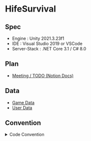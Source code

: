 # HifeSurvival

## Spec
* Engine : Unity 2021.3.23f1
* IDE : Visual Studio 2019 or VSCode
* Server-Stack : .NET Core 3.1 / C# 8.0


## Plan
- [Meeting / TODO (Notion Docs)](https://kangtae.notion.site/HifeSurvival-baf65c31cf59469a978eec74437163d5?pvs=4)


## Data
- [Game Data](https://docs.google.com/spreadsheets/d/104ZnnXWWorMZOAhuY0o1o1xIL2H41opJlrJLsSEk_C4/edit#gid=0)
- [User Data](https://console.firebase.google.com/u/0/project/planar-hangout-385012/overview?hl=ko)

## Convention
<details markdown="1">
<summary> Code Convention</summary>

### enum

- 접두어 `E` 사용.
- 값은 모두 대문자, `Snake Case`
    
    ```csharp
    public enum EState
    {
        IDLE,
        MOVE,
        SOME_STATE,
    }
    ```
    

### const, readonly

- 이름 모두 대문자
- `Snake Case`
    
    ```csharp
    // const
    public const INVALID_VALUE = int.min;
    
    // readonly
    public readonly Vector3 INVALID_POS = new Vector3(-9999,-9999.-9999);
    ```
    

### class

- `Pascal Case`
    
    ```csharp
    public class Item
    {
    
    }
    ```
    
- 변수
    - `Camel Case`
    - 접근 지정자가 private 일 경우 접두어 `_` 사용.
    ```csharp
    private int _val;
    public int value;
    ```
    
- 프로퍼티
    - `Pascal Case`
    
    ```csharp
    public Vector3 Pos { get; private set;}
    ```
    

### interface

- 접두어 `I` 사용.
- `Pascal Case`
    
    ```csharp
    public interface IState
    {
    
    }
    ```
    

### Collection

- Array
    - 접미어 `Arr` 사용.
    
    ```csharp
    int [] numArr = new int[5];
    ```
    
- List
    - 접미어 `List를` 사용.
    ```csharp
    List<int> numList = new List<int>();
    ```
    
- Dictionary
    - 접미어 `Dict를` 사용.
    ```csharp
    Dictionary<int, int> numDict = new Dictionary<int, int>();
    ```
    

### Function

- `Pascal Case`
- 매개 변수 `CamelCase`
    
    ```csharp
    public void SetHp(int inHp)
    {
    
    {
    ```
    
- 반환형 `bool`
    - `Can`, `Has`, `Is` 와 같이 의문문으로 작성.
    
    ```csharp
    public bool IsValied(int inValue);
    public bool HasValue();
    public bool CanAttack();
    ```
    
- 람다
    - 한 줄일 경우 사용 해도 됨.
    
    ```csharp
    public bool HasValue() => true;
    ```
    

### 이벤트, 액션

- Action<T>
    - 접미어 `Callback` 또는 `CB` 사용.
    ```csharp
    private Action<int> _damageValCallback; 
    ```
    
- Func<T>
    - 접미어 `Func` 사용.
    ```csharp
    private Func<int>  _checkFunc;
    ```
    
- event
    - `On내용Handler` 포맷을 사용.
    ```csharp
    public event Action<T> OnRecvAttackHandler;
    ```
    
### 패킷 구조체

- 접두어 `P` 사용.
    
    ```csharp
    struct PItem
    ```

*****
참고 링크 
> https://docs.popekim.com/ko/coding-standards/pocu-csharp  
> https://learn.microsoft.com/ko-kr/dotnet/csharp/fundamentals/coding-style/coding-conventions

</details>

